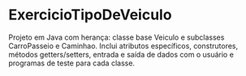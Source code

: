 # ExercicioTipoDeVeiculo
 Projeto em Java com herança: classe base Veiculo e subclasses CarroPasseio e Caminhao. Inclui atributos específicos, construtores, métodos getters/setters, entrada e saída de dados com o usuário e programas de teste para cada classe.
